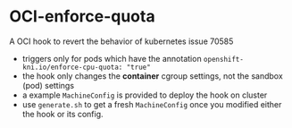 # OCI-enforce-quota

A OCI hook to revert the behavior of kubernetes issue 70585
* triggers only for pods which have the annotation `openshift-kni.io/enforce-cpu-quota: "true"`
* the hook only changes the **container** cgroup settings, not the sandbox (pod) settings
* a example `MachineConfig` is provided to deploy the hook on cluster
* use `generate.sh` to get a fresh `MachineConfig` once you modified either the hook or its config.
